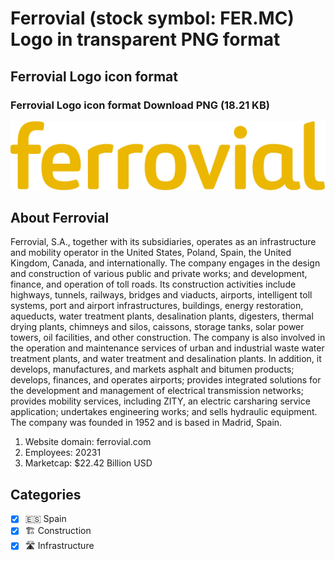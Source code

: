 # Ferrovial (stock symbol: FER.MC) Logo in transparent PNG format

## Ferrovial Logo icon format

### Ferrovial Logo icon format Download PNG (18.21 KB)

![Ferrovial Logo icon format Download PNG (18.21 KB)](/img/orig/FER.MC-1e0d0d92.png)

## About Ferrovial

Ferrovial, S.A., together with its subsidiaries, operates as an infrastructure and mobility operator in the United States, Poland, Spain, the United Kingdom, Canada, and internationally. The company engages in the design and construction of various public and private works; and development, finance, and operation of toll roads. Its construction activities include highways, tunnels, railways, bridges and viaducts, airports, intelligent toll systems, port and airport infrastructures, buildings, energy restoration, aqueducts, water treatment plants, desalination plants, digesters, thermal drying plants, chimneys and silos, caissons, storage tanks, solar power towers, oil facilities, and other construction. The company is also involved in the operation and maintenance services of urban and industrial waste water treatment plants, and water treatment and desalination plants. In addition, it develops, manufactures, and markets asphalt and bitumen products; develops, finances, and operates airports; provides integrated solutions for the development and management of electrical transmission networks; provides mobility services, including ZITY, an electric carsharing service application; undertakes engineering works; and sells hydraulic equipment. The company was founded in 1952 and is based in Madrid, Spain.

1. Website domain: ferrovial.com
2. Employees: 20231
3. Marketcap: $22.42 Billion USD


## Categories
- [x] 🇪🇸 Spain
- [x] 🏗 Construction
- [x] 🛣️ Infrastructure
